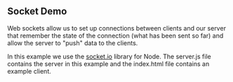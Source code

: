 ## Socket Demo

Web sockets allow us to set up connections between clients and our server that remember the state of the connection (what has been sent so far) and allow the server to "push" data to the clients.

In this example we use the [socket.io](https://socket.io/) library for Node. The server.js file contains the server in this example and the index.html file contains an example client.
